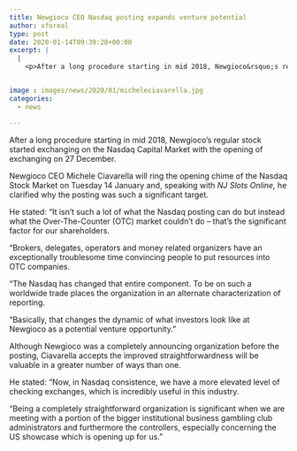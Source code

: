 ```yaml
---
title: Newgioco CEO Nasdaq posting expands venture potential
author: xforeal 
type: post
date: 2020-01-14T09:39:28+00:00
excerpt: |
  |
    <p>After a long procedure starting in mid 2018, Newgioco&rsquo;s regular stock started exchanging on the Nasdaq Capital Market with the opening of exchanging on 27 December</p>


image : images/news/2020/01/micheleciavarella.jpg
categories:
  - news

---
```

After a long procedure starting in mid 2018, Newgioco’s regular stock started exchanging on the Nasdaq Capital Market with the opening of exchanging on 27 December.

Newgioco CEO Michele Ciavarella will ring the opening chime of the Nasdaq Stock Market on Tuesday 14 January and, speaking with&nbsp;_NJ Slots Online,_&nbsp;he clarified why the posting was such a significant target.

He stated: “It isn’t such a lot of what the Nasdaq posting can do but instead what the Over-The-Counter (OTC) market couldn’t do – that’s the significant factor for our shareholders.

“Brokers, delegates, operators and money related organizers have an exceptionally troublesome time convincing people to put resources into OTC companies.

“The Nasdaq has changed that entire component. To be on such a worldwide trade places the organization in an alternate characterization of reporting.

“Basically, that changes the dynamic of what investors look like at Newgioco as a potential venture opportunity.”

Although Newgioco was a completely announcing organization before the posting, Ciavarella accepts the improved straightforwardness will be valuable in a greater number of ways than one.

He stated: “Now, in Nasdaq consistence, we have a more elevated level of checking exchanges, which is incredibly useful in this industry.

“Being a completely straightforward organization is significant when we are meeting with a portion of the bigger institutional business gambling club administrators and furthermore the controllers, especially concerning the US showcase which is opening up for us.”